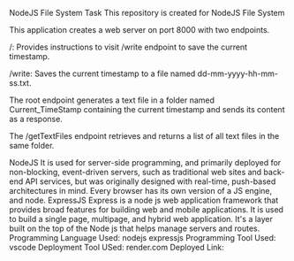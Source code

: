 NodeJS File System Task
This repository is created for NodeJS File System

This application creates a web server on port 8000 with two endpoints.

/: Provides instructions to visit /write endpoint to save the current timestamp.

/write: Saves the current timestamp to a file named dd-mm-yyyy-hh-mm-ss.txt.

The root endpoint generates a text file in a folder named Current_TimeStamp containing the current timestamp and sends its content as a response.

The /getTextFiles endpoint retrieves and returns a list of all text files in the same folder.

NodeJS
It is used for server-side programming, and primarily deployed for non-blocking, event-driven servers, such as traditional web sites and back-end API services, but was originally designed with real-time, push-based architectures in mind. Every browser has its own version of a JS engine, and node.
ExpressJS
Express is a node js web application framework that provides broad features for building web and mobile applications. It is used to build a single page, multipage, and hybrid web application. It's a layer built on the top of the Node js that helps manage servers and routes.
Programming Language Used:
nodejs
expressjs 
Programming Tool Used:
vscode 
Deployment Tool USed:
render.com 
Deployed Link:
